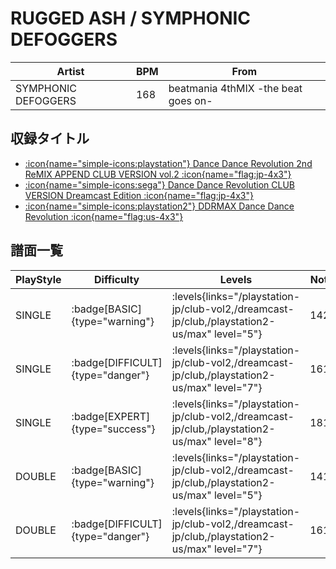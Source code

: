# RUGGED ASH / SYMPHONIC DEFOGGERS

|Artist|BPM|From|
|------|---|----|
|SYMPHONIC DEFOGGERS|168|beatmania 4thMIX -the beat goes on-|

## 収録タイトル

- [:icon{name="simple-icons:playstation"} Dance Dance Revolution 2nd ReMIX APPEND CLUB VERSION vol.2 :icon{name="flag:jp-4x3"}](/playstation-jp/club-vol2)
- [:icon{name="simple-icons:sega"} Dance Dance Revolution CLUB VERSION Dreamcast Edition :icon{name="flag:jp-4x3"}](/dreamcast-jp/club)
- [:icon{name="simple-icons:playstation2"} DDRMAX Dance Dance Revolution :icon{name="flag:us-4x3"}](/playstation2-us/max)

## 譜面一覧

|PlayStyle|Difficulty|Levels|Notes|Movie|
|---------|----------|------|-----|-----|
|SINGLE| :badge[BASIC]{type="warning"}| :levels{links="/playstation-jp/club-vol2,/dreamcast-jp/club,/playstation2-us/max" level="5"}|142/0||
|SINGLE| :badge[DIFFICULT]{type="danger"}| :levels{links="/playstation-jp/club-vol2,/dreamcast-jp/club,/playstation2-us/max" level="7"}|161/0||
|SINGLE| :badge[EXPERT]{type="success"}| :levels{links="/playstation-jp/club-vol2,/dreamcast-jp/club,/playstation2-us/max" level="8"}|181/0||
|DOUBLE| :badge[BASIC]{type="warning"}| :levels{links="/playstation-jp/club-vol2,/dreamcast-jp/club,/playstation2-us/max" level="5"}|141/0||
|DOUBLE| :badge[DIFFICULT]{type="danger"}| :levels{links="/playstation-jp/club-vol2,/dreamcast-jp/club,/playstation2-us/max" level="7"}|161/0||
